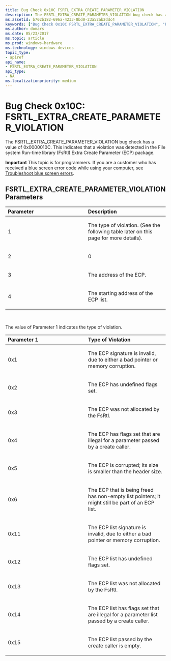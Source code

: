 ```yaml
---
title: Bug Check 0x10C FSRTL_EXTRA_CREATE_PARAMETER_VIOLATION
description: The FSRTL_EXTRA_CREATE_PARAMETER_VIOLATION bug check has a value of 0x0000010C that indicates that a violation was detected in the FsRtl ECP package.
ms.assetid: b702b182-696a-4233-8bd0-23a52ab2ddc4
keywords: ["Bug Check 0x10C FSRTL_EXTRA_CREATE_PARAMETER_VIOLATION", "FSRTL_EXTRA_CREATE_PARAMETER_VIOLATION"]
ms.author: domars
ms.date: 05/23/2017
ms.topic: article
ms.prod: windows-hardware
ms.technology: windows-devices
topic_type:
- apiref
api_name:
- FSRTL_EXTRA_CREATE_PARAMETER_VIOLATION
api_type:
- NA
ms.localizationpriority: medium
---
```


# Bug Check 0x10C: FSRTL\_EXTRA\_CREATE\_PARAMETER\_VIOLATION


The FSRTL\_EXTRA\_CREATE\_PARAMETER\_VIOLATION bug check has a value of 0x0000010C. This indicates that a violation was detected in the File system Run-time library (FsRtl) Extra Create Parameter (ECP) package.

**Important** This topic is for programmers. If you are a customer who has received a blue screen error code while using your computer, see [Troubleshoot blue screen errors](http://windows.microsoft.com/windows-10/troubleshoot-blue-screen-errors).

## FSRTL\_EXTRA\_CREATE\_PARAMETER\_VIOLATION Parameters


<table>
<colgroup>
<col width="50%" />
<col width="50%" />
</colgroup>
<thead>
<tr class="header">
<th align="left">Parameter</th>
<th align="left">Description</th>
</tr>
</thead>
<tbody>
<tr class="odd">
<td align="left"><p>1</p></td>
<td align="left"><p>The type of violation. (See the following table later on this page for more details).</p></td>
</tr>
<tr class="even">
<td align="left"><p>2</p></td>
<td align="left"><p>0</p></td>
</tr>
<tr class="odd">
<td align="left"><p>3</p></td>
<td align="left"><p>The address of the ECP.</p></td>
</tr>
<tr class="even">
<td align="left"><p>4</p></td>
<td align="left"><p>The starting address of the ECP list.</p></td>
</tr>
</tbody>
</table>

 

The value of Parameter 1 indicates the type of violation.

<table>
<colgroup>
<col width="50%" />
<col width="50%" />
</colgroup>
<thead>
<tr class="header">
<th align="left">Parameter 1</th>
<th align="left">Type of Violation</th>
</tr>
</thead>
<tbody>
<tr class="odd">
<td align="left"><p>0x1</p></td>
<td align="left"><p>The ECP signature is invalid, due to either a bad pointer or memory corruption.</p></td>
</tr>
<tr class="even">
<td align="left"><p>0x2</p></td>
<td align="left"><p>The ECP has undefined flags set.</p></td>
</tr>
<tr class="odd">
<td align="left"><p>0x3</p></td>
<td align="left"><p>The ECP was not allocated by the FsRtl.</p></td>
</tr>
<tr class="even">
<td align="left"><p>0x4</p></td>
<td align="left"><p>The ECP has flags set that are illegal for a parameter passed by a create caller.</p></td>
</tr>
<tr class="odd">
<td align="left"><p>0x5</p></td>
<td align="left"><p>The ECP is corrupted; its size is smaller than the header size.</p></td>
</tr>
<tr class="even">
<td align="left"><p>0x6</p></td>
<td align="left"><p>The ECP that is being freed has non-empty list pointers; it might still be part of an ECP list.</p></td>
</tr>
<tr class="odd">
<td align="left"><p>0x11</p></td>
<td align="left"><p>The ECP list signature is invalid, due to either a bad pointer or memory corruption.</p></td>
</tr>
<tr class="even">
<td align="left"><p>0x12</p></td>
<td align="left"><p>The ECP list has undefined flags set.</p></td>
</tr>
<tr class="odd">
<td align="left"><p>0x13</p></td>
<td align="left"><p>The ECP list was not allocated by the FsRtl.</p></td>
</tr>
<tr class="even">
<td align="left"><p>0x14</p></td>
<td align="left"><p>The ECP list has flags set that are illegal for a parameter list passed by a create caller.</p></td>
</tr>
<tr class="odd">
<td align="left"><p>0x15</p></td>
<td align="left"><p>The ECP list passed by the create caller is empty.</p></td>
</tr>
</tbody>
</table>

 

 

 




